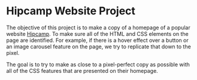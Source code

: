 # Hipcamp Website Project

The objective of this project is to make a copy of a homepage of a popular website [Hipcamp](https://www.hipcamp.com/en-US).
To make sure all of the HTML and CSS elements on the page are identified. For example, if there is a hover effect over a button or an image carousel feature on the page, we try to replicate that down to the pixel.

The goal is to try to make as close to a pixel-perfect copy as possible with all of the CSS features that are presented on their homepage.
